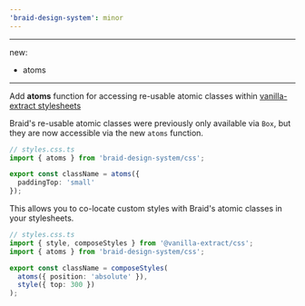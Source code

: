 ```yaml
---
'braid-design-system': minor
---
```


---
new:
 - atoms
---

Add **atoms** function for accessing re-usable atomic classes within [vanilla-extract stylesheets](http://vanilla-extract.style)

Braid's re-usable atomic classes were previously only available via `Box`, but they are now accessible via the new `atoms` function.

```ts
// styles.css.ts
import { atoms } from 'braid-design-system/css';

export const className = atoms({
  paddingTop: 'small'
});
```

This allows you to co-locate custom styles with Braid's atomic classes in your stylesheets.

```ts
// styles.css.ts
import { style, composeStyles } from '@vanilla-extract/css';
import { atoms } from 'braid-design-system/css';

export const className = composeStyles(
  atoms({ position: 'absolute' }),
  style({ top: 300 })
);
```
